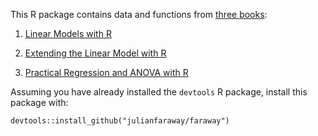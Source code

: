 This R package contains data and functions from [three books](http://julianfaraway.github.io/faraway/):

1. [Linear Models with R](http://julianfaraway.github.io/faraway/LMR/)  

2. [Extending the Linear Model with R](http://julianfaraway.github.io/faraway/ELM/)

3. [Practical Regression and ANOVA with R](https://cran.r-project.org/doc/contrib/Faraway-PRA.pdf)


Assuming you have already installed the  `devtools` R package, install this package with:

```
devtools::install_github("julianfaraway/faraway")
```

